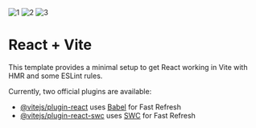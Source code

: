 ![1](https://github.com/user-attachments/assets/62411eb1-befb-45fc-a54b-2d658a6dbdac)
![2](https://github.com/user-attachments/assets/9d241919-c8b0-4948-9be4-c1afbd053416)
![3](https://github.com/user-attachments/assets/18fcd9d2-e815-4220-8ce4-7ace7ab1b871)

# React + Vite

This template provides a minimal setup to get React working in Vite with HMR and some ESLint rules.

Currently, two official plugins are available:

- [@vitejs/plugin-react](https://github.com/vitejs/vite-plugin-react/blob/main/packages/plugin-react/README.md) uses [Babel](https://babeljs.io/) for Fast Refresh
- [@vitejs/plugin-react-swc](https://github.com/vitejs/vite-plugin-react-swc) uses [SWC](https://swc.rs/) for Fast Refresh
